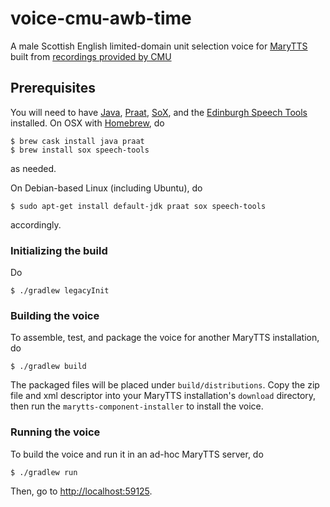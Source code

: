 # voice-cmu-awb-time

A male Scottish English limited-domain unit selection voice for [MaryTTS](http://mary.dfki.de/) built from [recordings provided by CMU](http://festvox.org/cmu_arctic/)

## Prerequisites

You will need to have [Java](https://www.java.com/), [Praat](http://praat.org/), [SoX](http://sox.sourceforge.net/), and the [Edinburgh Speech Tools](http://www.cstr.ed.ac.uk/projects/speech_tools/) installed.
On OSX with [Homebrew](http://brew.sh/), do
```
$ brew cask install java praat
$ brew install sox speech-tools
```
as needed.

On Debian-based Linux (including Ubuntu), do
```
$ sudo apt-get install default-jdk praat sox speech-tools
```
accordingly.

### Initializing the build

Do
```
$ ./gradlew legacyInit
```

### Building the voice

To assemble, test, and package the voice for another MaryTTS installation, do
```
$ ./gradlew build
```
The packaged files will be placed under `build/distributions`.
Copy the zip file and xml descriptor into your MaryTTS installation's `download` directory, then run the `marytts-component-installer` to install the voice.

### Running the voice

To build the voice and run it in an ad-hoc MaryTTS server, do
```
$ ./gradlew run
```
Then, go to [http://localhost:59125](http://localhost:59125/).
